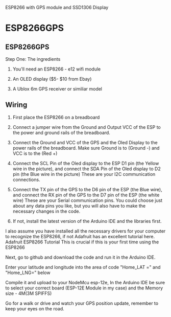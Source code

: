 ESP8266 with GPS module and SSD1306 Display 



# ESP8266GPS
## ESP8266GPS
Step One: The ingredients

1. You'll need an ESP8266 - e12 wifi module

2. An OLED display ($5- $10 from Ebay)

3. A Ublox 6m GPS receiver or similiar model

## Wiring 
1. First place the ESP8266 on a breadboard

2. Connect a jumper wire from the Ground and Output VCC of the ESP to the power and ground rails of the breadboard.

3. Connect the Ground and VCC of the GPS and the Oled Display to the power rails of the breadboard. Make sure Ground is to (Ground -) and VCC is to the (Red +)

4. Connect the SCL Pin of the Oled display to the ESP D1 pin (the Yellow wire in the picture), and connect the SDA Pin of the Oled display to D2 pin (the Blue wire in the picture) These are your I2C communication connections.

5. Connect the TX pin of the GPS to the D6 pin of the ESP (the Blue wire), and connect the RX pin of the GPS to the D7 pin of the ESP (the white wire) These are your Serial communication pins. You could choose just about any data pins you like, but you will also have to make the necessary changes in the code.

6. If not, install the latest version of the Arduino IDE and the libraries first.

I also assume you have installed all the necessary drivers for your computer to recognize the ESP8266, if not Adafruit has an excellent tutorial here. Adafruit ESP8266 Tutorial This is crucial if this is your first time using the ESP8266

Next, go to github and download the code and run it in the Arduino IDE.

Enter your latitude and longitude into the area of code "Home_LAT =" and "Home_LNG=" below

Compile it and upload to your NodeMcu esp-12e, In the Arduino IDE be sure to select your correct board (ESP-12E Module in my case) and the Memory size - 4M(3M SPIFFS)

Go for a walk or drive and watch your GPS position update, remember to keep your eyes on the road.
